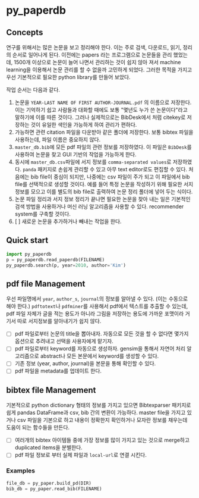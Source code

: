 # py_paperdb

## Concepts

연구를 위해서는 많은 논문을 보고 정리해야 한다. 이는 주로 검색, 다운로드, 읽기, 정리의 순서로 일어나게 된다. 이전에는 papers 라는 프로그램으로 논문들을 관리 했었는데, 1500개 이상으로 논문이 늘어 나면서 관리하는 것이 쉽지 않아 져서 machine learning을 이용해서 논문 관리를 할 수 없을까 고민하게 되었다. 그러한 목적을 가지고 우선 기본적으로 필요한 python library를 만들어 보았다.

작업 순서는 다음과 같다.

1. 논문을 `YEAR-LAST NAME OF FIRST AUTHOR-JOURNAL.pdf` 의 이름으로 저장한다. 이는 기억하기 쉽고 사람들과 대화할 때에도 보통 "몇년도 누가 쓴 논문이다"라고 말하기에 이를 따른 것이다. 그러나 실제적으로는 BibDesk에서 처럼 citekey로 저장하는 것이 유일한 색인을 가능하게 하여 관리가 편하다.
1. 가능하면 관련 citation 파일을 다운받아 같은 폴더에 저장한다. 보통 bibtex 파일을 사용하는데, 파일 이름은 중요하지 않다.
1. `master_db.bib`에 모든 pdf 파일의 관련 정보를 저장하였다. 이 파일은 `BibDesk`를 사용하여 논문을 찾고 GUI 기반의 작업을 가능하게 한다.
1. 동시에 `master_db.csv`파일에 서지 정보를 `comma-separated values`로 저장하였다. `panda` 패키지로 손쉽게 관리할 수 있고 아무 text editor로도 편집할 수 있다. 처음에는 bib file이 중심이 되지만, 나중에는 csv 파일이 주가 되고 이 파일에서 bib file를 선택적으로 생성할 것이다. 예를 들어 특정 논문을 작성하기 위해 필요한 서지 정보를 모으고 이를 별도의 bib file로 출력하여 논문 정리 폴더에 넣어 두는 식이다.
1. 논문 파일 정리과 서지 정보 정리가 끝나면 필요한 논문을 찾아 내는 일은 기본적인 검색 방법을 사용하거나 머신 러닝 알고리즘을 사용할 수 있다. recommender system를 구축할 것이다.
1. [ ] 새로운 논문을 추가하거나 빼내는 작업을 한다.

## Quick start

```python
import py_paperdb
p = py_paperdb.read_paperdb(FILENAME)
py_paperdb.search(p, year=2010, author='Kim')
```

## pdf file Management

우선 파일명에서 `year`, `author_s`, `journal`의 정보를 알아낼 수 있다. (이는 수동으로 해야 한다.) `pdftotext`나 `pdfminer`를 사용해서 pdf에서 텍스트를 추출할 수 있는데, pdf 파일 자체가 글을 적는 용도가 아니라 그림을 저장하는 용도에 가까운 포맷이라 거기서 따로 서지정보를 알아내기가 쉽지 않다.

- [ ] pdf 파일로부터 논문의 title을 뽑아내자. 자동으로 모든 것을 할 수 없다면 몇가지 옵션으로 추려내고 선택을 사용자에게 맡기자.
- [ ] pdf 파일로부터 keyword를 자동으로 생성하자. gensim을 통해서 자연어 처리 알고리즘으로 abstract나 모든 본문에서 keyword를 생성할 수 있다.
- [ ] 기존 정보 (year, author, journal)을 본문을 통해 확인할 수 있다.
- [ ] pdf 파일을 metadata를 업데이트 한다.

## bibtex file Management

기본적으로 python dictionary 형태의 정보를 가지고 있으면 Bibtexparser 패키지로 쉽게 pandas DataFrame과 csv, bib 간의 변환이 가능하다. master file을 가지고 있거나 csv 파일을 기본으로 하고 내용이 정확한지 확인하거나 모자란 정보를 채우는데 도움이 되는 함수들을 만든다.

- [ ] 여러개의 bibtex 아이템들 중에 가장 정보를 많이 가지고 있는 것으로 merge하고 duplicated items을 분별한다.
- [ ] pdf 파일 정보로 부터 실제 파일과 `local-url`로 연결 시킨다.

### Examples

```python
file_db = py_paper.build_pd(DIR)
bib_db = py_paper.read_bib(FILENAME)
```

